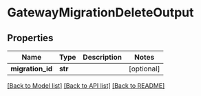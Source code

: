 # GatewayMigrationDeleteOutput

## Properties
Name | Type | Description | Notes
------------ | ------------- | ------------- | -------------
**migration_id** | **str** |  | [optional] 

[[Back to Model list]](../README.md#documentation-for-models) [[Back to API list]](../README.md#documentation-for-api-endpoints) [[Back to README]](../README.md)


